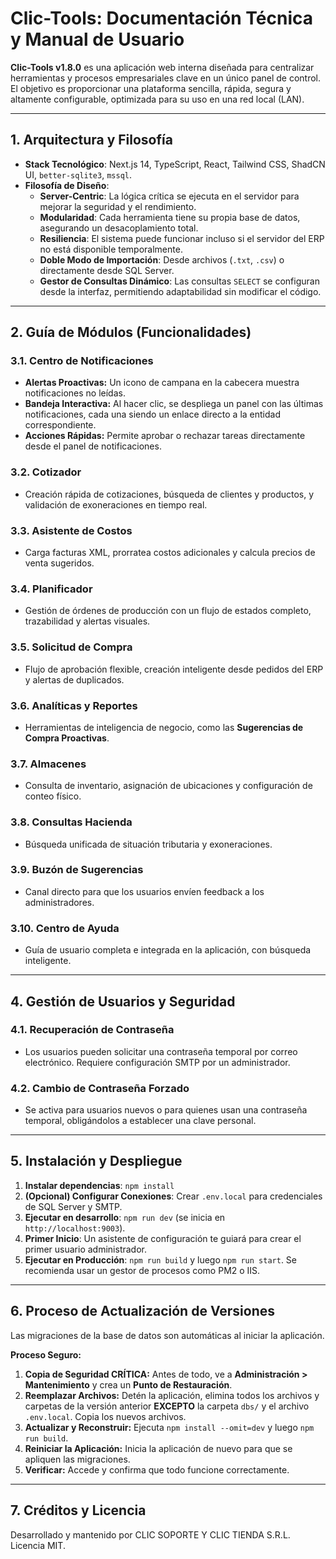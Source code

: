 # Clic-Tools: Documentación Técnica y Manual de Usuario

**Clic-Tools v1.8.0** es una aplicación web interna diseñada para centralizar herramientas y procesos empresariales clave en un único panel de control. El objetivo es proporcionar una plataforma sencilla, rápida, segura y altamente configurable, optimizada para su uso en una red local (LAN).

---

## 1. Arquitectura y Filosofía

-   **Stack Tecnológico**: Next.js 14, TypeScript, React, Tailwind CSS, ShadCN UI, `better-sqlite3`, `mssql`.
-   **Filosofía de Diseño**:
    -   **Server-Centric**: La lógica crítica se ejecuta en el servidor para mejorar la seguridad y el rendimiento.
    -   **Modularidad**: Cada herramienta tiene su propia base de datos, asegurando un desacoplamiento total.
    -   **Resiliencia**: El sistema puede funcionar incluso si el servidor del ERP no está disponible temporalmente.
    -   **Doble Modo de Importación**: Desde archivos (`.txt`, `.csv`) o directamente desde SQL Server.
    -   **Gestor de Consultas Dinámico**: Las consultas `SELECT` se configuran desde la interfaz, permitiendo adaptabilidad sin modificar el código.

---

## 2. Guía de Módulos (Funcionalidades)

### 3.1. Centro de Notificaciones
- **Alertas Proactivas:** Un icono de campana en la cabecera muestra notificaciones no leídas.
- **Bandeja Interactiva:** Al hacer clic, se despliega un panel con las últimas notificaciones, cada una siendo un enlace directo a la entidad correspondiente.
- **Acciones Rápidas:** Permite aprobar o rechazar tareas directamente desde el panel de notificaciones.

### 3.2. Cotizador
- Creación rápida de cotizaciones, búsqueda de clientes y productos, y validación de exoneraciones en tiempo real.

### 3.3. Asistente de Costos
- Carga facturas XML, prorratea costos adicionales y calcula precios de venta sugeridos.

### 3.4. Planificador
- Gestión de órdenes de producción con un flujo de estados completo, trazabilidad y alertas visuales.

### 3.5. Solicitud de Compra
- Flujo de aprobación flexible, creación inteligente desde pedidos del ERP y alertas de duplicados.

### 3.6. Analíticas y Reportes
- Herramientas de inteligencia de negocio, como las **Sugerencias de Compra Proactivas**.

### 3.7. Almacenes
- Consulta de inventario, asignación de ubicaciones y configuración de conteo físico.

### 3.8. Consultas Hacienda
- Búsqueda unificada de situación tributaria y exoneraciones.

### 3.9. Buzón de Sugerencias
- Canal directo para que los usuarios envíen feedback a los administradores.

### 3.10. Centro de Ayuda
- Guía de usuario completa e integrada en la aplicación, con búsqueda inteligente.

---

## 4. Gestión de Usuarios y Seguridad

### 4.1. Recuperación de Contraseña
- Los usuarios pueden solicitar una contraseña temporal por correo electrónico. Requiere configuración SMTP por un administrador.

### 4.2. Cambio de Contraseña Forzado
- Se activa para usuarios nuevos o para quienes usan una contraseña temporal, obligándolos a establecer una clave personal.

---

## 5. Instalación y Despliegue

1.  **Instalar dependencias**: `npm install`
2.  **(Opcional) Configurar Conexiones**: Crear `.env.local` para credenciales de SQL Server y SMTP.
3.  **Ejecutar en desarrollo**: `npm run dev` (se inicia en `http://localhost:9003`).
4.  **Primer Inicio**: Un asistente de configuración te guiará para crear el primer usuario administrador.
5.  **Ejecutar en Producción**: `npm run build` y luego `npm run start`. Se recomienda usar un gestor de procesos como PM2 o IIS.

---

## 6. Proceso de Actualización de Versiones

Las migraciones de la base de datos son automáticas al iniciar la aplicación.

**Proceso Seguro:**
1.  **Copia de Seguridad CRÍTICA:** Antes de todo, ve a **Administración > Mantenimiento** y crea un **Punto de Restauración**.
2.  **Reemplazar Archivos:** Detén la aplicación, elimina todos los archivos y carpetas de la versión anterior **EXCEPTO** la carpeta `dbs/` y el archivo `.env.local`. Copia los nuevos archivos.
3.  **Actualizar y Reconstruir:** Ejecuta `npm install --omit=dev` y luego `npm run build`.
4.  **Reiniciar la Aplicación:** Inicia la aplicación de nuevo para que se apliquen las migraciones.
5.  **Verificar:** Accede y confirma que todo funcione correctamente.

---

## 7. Créditos y Licencia

Desarrollado y mantenido por CLIC SOPORTE Y CLIC TIENDA S.R.L. Licencia MIT.
